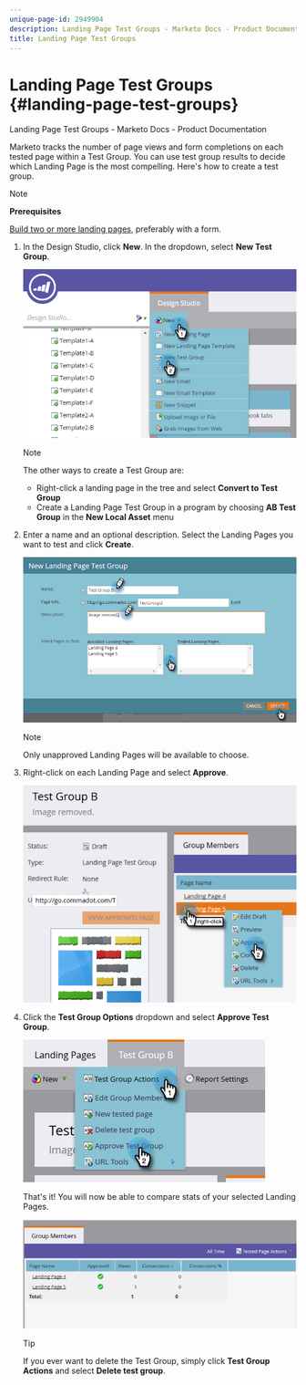 ```yaml
---
unique-page-id: 2949904
description: Landing Page Test Groups - Marketo Docs - Product Documentation
title: Landing Page Test Groups
---
```


# Landing Page Test Groups {#landing-page-test-groups}

Landing Page Test Groups - Marketo Docs - Product Documentation

Marketo tracks the number of page views and form completions on each tested page within a Test Group. You can use test group results to decide which Landing Page is the most compelling. Here's how to create a test group.

>[!NOTE]
>
>**Prerequisites**
>
>[Build two or more landing pages](../../../../../welcome-to-marketo-docs/getting-started/quick-wins/landing-page-with-a-form.md), preferably with a form.

1. In the Design Studio, click **New**. In the dropdown, select **New Test Group**.

   ![](assets/image2015-8-5-13-3a32-3a50.png)

   >[!NOTE]
   >
   >The other ways to create a Test Group are:
   >
   >    
   >    
   >    * Right-click a landing page in the tree and select **Convert to Test Group**
   >    * Create a Landing Page Test Group in a program by choosing **AB Test Group** in the **New Local Asset** menu
   >    
   >    
   >

1. Enter a name and an optional description. Select the Landing Pages you want to test and click **Create**.

   ![](assets/image2015-8-5-13-3a39-3a10.png)

   >[!NOTE]
   >
   >Only unapproved Landing Pages will be available to choose.

1. Right-click on each Landing Page and select **Approve**.

   ![](assets/three-1.png)

1. Click the **Test Group Options** dropdown and select **Approve Test Group**.

   ![](assets/four-1.png)

   That's it! You will now be able to compare stats of your selected Landing Pages.

   ![](assets/five.png)

   >[!TIP]
   >
   >If you ever want to delete the Test Group, simply click **Test Group Actions** and select **Delete test group**.

